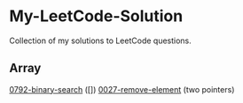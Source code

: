# My-LeetCode-Solution
Collection of my solutions to LeetCode questions.
## Array
[0792-binary-search](https://github.com/LinlinDaDee/My-LeetCode-Solution/tree/main/0792-binary-search) ([])
[0027-remove-element](https://github.com/LinlinDaDee/My-LeetCode-Solution/tree/main/0027-remove-element) (two pointers)
